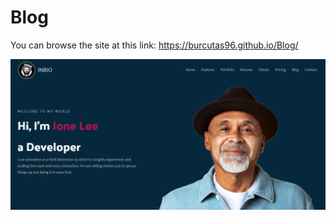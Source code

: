 # Blog
<p>You can browse the site at this link: 
  <a href="https://burcutas96.github.io/Blog/" target="_blank">https://burcutas96.github.io/Blog/</a>
</p>
<img src="img/readme/readme.png">
